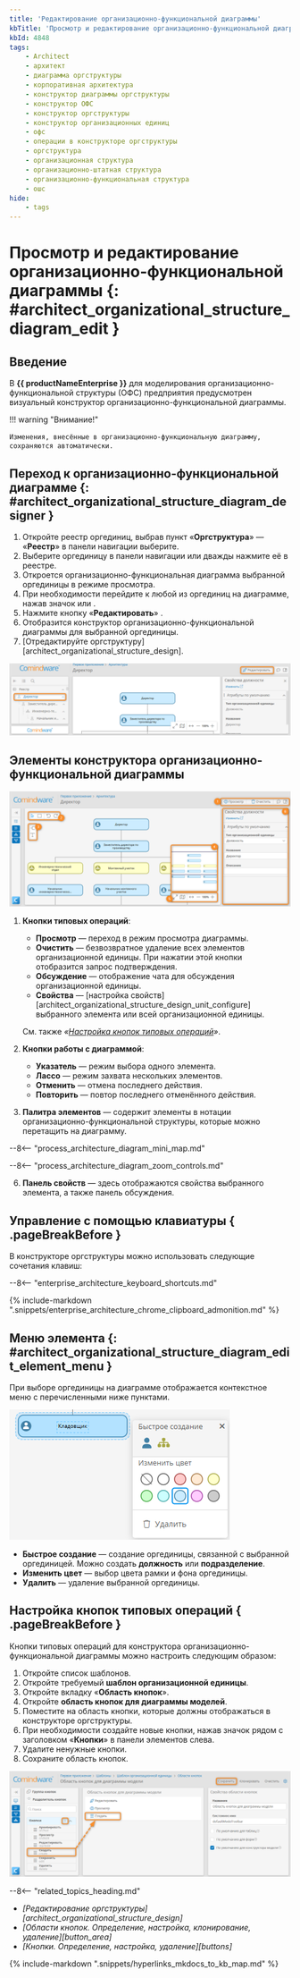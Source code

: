 ```yaml
---
title: 'Редактирование организационно-функциональной диаграммы'
kbTitle: 'Просмотр и редактирование организационно-функциональной диаграммы'
kbId: 4848
tags:
    - Architect
    - архитект
    - диаграмма оргструктуры
    - корпоративная архитектура
    - конструктор диаграммы оргструктуры
    - конструктор ОФС
    - конструктор оргструктуры
    - конструктор организационных единиц
    - офс
    - операции в конструкторе оргструктуры
    - оргструктура
    - организационная структура
    - организационно-штатная структура
    - организационно-функциональная структура
    - ошс
hide:
    - tags
---
```


# Просмотр и редактирование организационно-функциональной диаграммы {: #architect_organizational_structure_diagram_edit }

## Введение

В **{{ productNameEnterprise }}** для моделирования организационно-функциональной структуры (ОФС) предприятия предусмотрен визуальный конструктор организационно-функциональной диаграммы.

!!! warning "Внимание!"

    Изменения, внесённые в организационно-функциональную диаграмму, сохраняются автоматически.

## Переход к организационно-функциональной диаграмме {: #architect_organizational_structure_diagram_designer }

1. Откройте реестр оргединиц, выбрав пункт «**Оргструктура**» — «**Реестр**» в панели навигации выберите.
2. Выберите оргединицу в панели навигации или дважды нажмите её в реестре.
3. Откроется организационно-функциональная диаграмма выбранной оргединицы в режиме просмотра.
4. При необходимости перейдите к любой из оргединиц на диаграмме, нажав значок <i class="fa-solid fa-user"></i> или <i class="fa-solid fa-sitemap"></i>.
5. Нажмите кнопку «**Редактировать**» <i class="fa-light fa-pen-nib" aria-hidden="true"></i>.
6. Отобразится конструктор организационно-функциональной диаграммы для выбранной оргединицы.
7. [Отредактируйте оргструктуру][architect_organizational_structure_design].

_![Переход к конструктору организационно-функциональной диаграммы](img/organizationa_structure_modeling_edit_diagram.png)_

## Элементы конструктора организационно-функциональной диаграммы

_![Конструктор организационно-функциональной диаграммы](img/organizational_structure_modeling_designer.png)_

1. **Кнопки типовых операций**:

    - **Просмотр** <i class="fa-light fa-eye"></i> — переход в режим просмотра диаграммы.
    - **Очистить** <i class="fa-light fa-trash"></i> — безвозвратное удаление всех элементов организационной единицы. При нажатии этой кнопки отобразится запрос подтверждения.
    - **Обсуждение** <i class="fa-light fa-comment-dots"></i> — отображение чата для обсуждения организационной единицы.
    - **Свойства** <i class="fa-light fa-sidebar-flip"></i> — [настройка свойств][architect_organizational_structure_design_unit_configure] выбранного элемента или всей организационной единицы.

    Cм. также _«[Настройка кнопок типовых операций](#настройка-кнопок-типовых-операций)»_.

2. **Кнопки работы с диаграммой**:

    - **Указатель** <i class="fa-light fa-arrow-pointer"></i>  — режим выбора одного элемента.
    - **Лассо** <i class="fa-light fa-square-dashed"></i>  — режим захвата нескольких элементов.
    - **Отменить** <i class="fa-light fa-arrow-rotate-left"></i>  — отмена последнего действия.
    - **Повторить** <i class="fa-light fa-arrow-rotate-right"></i>  — повтор последнего отменённого действия.

3. **Палитра элементов** — содержит элементы в нотации организационно-функциональной структуры, которые можно перетащить на диаграмму.

--8<-- "process_architecture_diagram_mini_map.md"

--8<-- "process_architecture_diagram_zoom_controls.md"

6. **Панель свойств** — здесь отображаются свойства выбранного элемента, а также панель обсуждения.

## Управление с помощью клавиатуры { .pageBreakBefore }

В конструкторе оргструктуры можно использовать следующие сочетания клавиш:

--8<-- "enterprise_architecture_keyboard_shortcuts.md"

{% include-markdown ".snippets/enterprise_architecture_chrome_clipboard_admonition.md" %}

## Меню элемента {: #architect_organizational_structure_diagram_edit_element_menu }

При выборе оргединицы на диаграмме отображается контекстное меню с перечисленными ниже пунктами.

_![Меню элемента для оргединицы](img/organizational_structure_modeling_designer_element_menu.png)_

- **Быстрое создание** — создание оргединицы, связанной с выбранной оргединицей. Можно создать **должность** или **подразделение**.
- **Изменить цвет** — выбор цвета рамки и фона оргединицы.
- **Удалить** — удаление выбранной оргединицы.

## Настройка кнопок типовых операций { .pageBreakBefore }

Кнопки типовых операций для конструктора организационно-функциональной диаграммы можно настроить следующим образом:

1. Откройте список шаблонов.
2. Откройте требуемый **шаблон организационной единицы**.
3. Откройте вкладку «**Область кнопок**».
4. Откройте **область кнопок для диаграммы моделей**.
5. Поместите на область кнопки, которые должны отображаться в конструкторе оргструктуры.
6. При необходимости создайте новые кнопки, нажав значок <i class="fa-light fa-plus"></i> рядом с заголовком «**Кнопки**» в панели элементов слева.
7. Удалите ненужные кнопки.
8. Сохраните область кнопок.

_![Настройка кнопок типовых операций для организационно-функциональной диаграммы](img/architect_process_organizational_structure_designer_button_area.png)_

<div class="relatedTopics" markdown="block">

--8<-- "related_topics_heading.md"

- _[Редактирование оргструктуры][architect_organizational_structure_design]_
- _[Области кнопок. Определение, настройка, клонирование, удаление][button_area]_
- _[Кнопки. Определение, настройка, удаление][buttons]_

</div>

{% include-markdown ".snippets/hyperlinks_mkdocs_to_kb_map.md" %}

